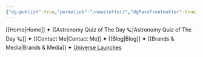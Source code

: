 ```yaml
---
{"dg-publish":true,"permalink":"/newsletter/","dgPassFrontmatter":true,"noteIcon":"","created":"","updated":""}
---
```



<div class="transclusion internal-embed is-loaded"><div class="markdown-embed">



[[Home\|Home]] ✦ [[Astronomy Quiz of The Day 🪐\|Astronomy Quiz of The Day 🪐]] ✦ [[Contact Me\|Contact Me]] ✦ [[Blog\|Blog]] ✦ [[Brands & Media\|Brands & Media]] ✦ [Universe Launches](https://stardashusa.com/)


</div></div>


<div style="min-height: 58px;max-width: 440px;margin: 0 auto;width: 100%"><script src="https://cdn.jsdelivr.net/ghost/signup-form@~0.1/umd/signup-form.min.js" data-button-color="#dbc38f" data-button-text-color="#FFFFFF" data-site="https://joshuahabka.com" data-locale="en" async></script></div>
<div style="height: 40vmin;min-height: 360px"><script src="https://cdn.jsdelivr.net/ghost/signup-form@~0.1/umd/signup-form.min.js" data-background-color="#000000" data-text-color="#FFFFFF" data-button-color="#dbc38f" data-button-text-color="#FFFFFF" data-title="Josh Habka" data-description="Josh Habka is an astrophysics student, content creator, biohacker, and analog astronaut in training." data-icon="https://joshuahabka.com/content/images/size/w192h192/size/w256h256/2023/08/pixling-excited.png" data-site="https://joshuahabka.com" data-locale="en" async></script></div>
